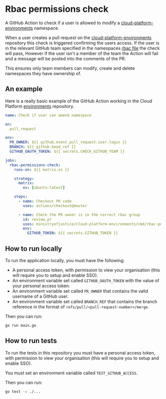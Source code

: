 # Rbac permissions check

A GitHub Action to check if a user is allowed to modify a [cloud-platform-environments](https://user-guide.cloud-platform.service.justice.gov.uk/documentation/getting-started/env-create.html#namespace-yaml-files) namespace.

When a user creates a pull request on the [cloud-platform-environments](https://github.com/ministryofjustice/cloud-platform-environments/) repository this check is triggered confirming the users access. If the user is in the relevant GitHub team specified in the namespaces [rbac file](https://github.com/ministryofjustice/cloud-platform-environments/blob/main/namespaces/live.cloud-platform.service.justice.gov.uk/abundant-namespace-dev/01-rbac.yaml) the check will pass, However if the user isn't a member of the team the Action will fail and a message will be posted into the comments of the PR.

This ensures only team members can modify, create and delete namespaces they have ownership of.

## An example

Here is a really basic example of the GitHub Action working in the Cloud Platform [environments](https://github.com/ministryofjustice/cloud-platform-environments/) repository.

```yaml
name: Check if user can amend namespace

on:
  pull_request

env:
  PR_OWNER: ${{ github.event.pull_request.user.login }}
  BRANCH: ${{ github.head_ref }}
  GITHUB_OAUTH_TOKEN: ${{ secrets.CHECK_GITHUB_TEAM }}

jobs:
  rbac-permissions-check:
    runs-on: ${{ matrix.os }}

    strategy:
      matrix:
        os: [ubuntu-latest]

    steps:
      - name: Checkout PR code
        uses: actions/checkout@master

      - name: Check the PR owner is in the correct rbac group
        id: review_pr
        uses: ministryofjustice/cloud-platform-environments/cmd/rbac-permissions-check@main
        env:
          GITHUB_TOKEN: ${{ secrets.GITHUB_TOKEN }}
```

## How to run locally

To run the application locally, you must have the following:
- A personal access token, with permission to view your organisation (this will require you to setup and enable SSO).
- An environment variable set called `GITHUB_OAUTH_TOKEN` with the value of your personal access token.
- An environment variable set called `PR_OWNER` that contains the valid username of a GitHub user.
- An environment variable set called `BRANCH_REF` that contains the branch reference in the format of `refs/pull/<pull-request-number>/merge`.

Then you can run:

```bash
go run main.go
```

## How to run tests

To run the tests in this repository you must have a personal access token, with permission to view your organisation (this will require you to setup and enable SSO).

You must set an environment variable called `TEST_GITHUB_ACCESS`.

Then you can run:

```bash
go test -v ./...
```
